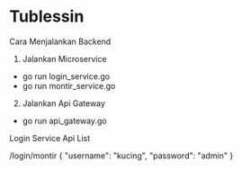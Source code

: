 # Tublessin

Cara Menjalankan Backend
1. Jalankan Microservice
- go run login_service.go
- go run montir_service.go
2. Jalankan Api Gateway
- go run api_gateway.go

Login Service Api List

/login/montir
{
    "username": "kucing",
    "password": "admin"
}
